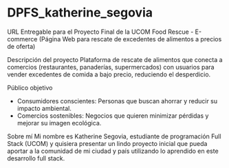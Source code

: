 # DPFS_katherine_segovia
URL Entregable para el Proyecto Final de la UCOM
Food Rescue - E-commerce (Página Web para rescate de excedentes de alimentos a precios de oferta)

Descripción del proyecto
Plataforma de rescate de alimentos que conecta a comercios (restaurantes, panaderías, supermercados) con usuarios para vender excedentes de comida a bajo precio, reduciendo el desperdicio.

Público objetivo
- Consumidores conscientes: Personas que buscan ahorrar y reducir su impacto ambiental.
- Comercios sostenibles: Negocios que quieren minimizar pérdidas y mejorar su imagen ecológica.

Sobre mí
Mi nombre es Katherine Segovia, estudiante de programación Full Stack (UCOM) y quisiera presentar un lindo proyecto inicial que pueda aportar a la comunidad de mi ciudad y país utilizando lo aprendido en este desarrollo full stack.
